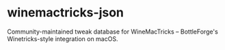 # winemactricks-json
Community-maintained tweak database for WineMacTricks – BottleForge's Winetricks-style integration on macOS.
